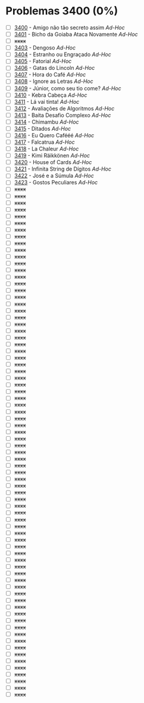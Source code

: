 # Problemas 3400 (0%)

- [ ]  [3400](https://www.beecrowd.com.br/judge/pt/problems/view/3400) - Amigo não tão secreto assim *Ad-Hoc*
- [ ]  [3401](https://www.beecrowd.com.br/judge/pt/problems/view/3401) - Bicho da Goiaba Ataca Novamente *Ad-Hoc*
- [ ] ~~xxxx~~
- [ ]  [3403](https://www.beecrowd.com.br/judge/pt/problems/view/3403) - Dengoso *Ad-Hoc*
- [ ]  [3404](https://www.beecrowd.com.br/judge/pt/problems/view/3404) - Estranho ou Engraçado *Ad-Hoc*
- [ ]  [3405](https://www.beecrowd.com.br/judge/pt/problems/view/3405) - Fatorial *Ad-Hoc*
- [ ]  [3406](https://www.beecrowd.com.br/judge/pt/problems/view/3406) - Gatas do Lincoln *Ad-Hoc*
- [ ]  [3407](https://www.beecrowd.com.br/judge/pt/problems/view/3407) - Hora do Café *Ad-Hoc*
- [ ]  [3408](https://www.beecrowd.com.br/judge/pt/problems/view/3408) - Ignore as Letras *Ad-Hoc*
- [ ]  [3409](https://www.beecrowd.com.br/judge/pt/problems/view/3409) - Júnior, como seu tio come? *Ad-Hoc*
- [ ]  [3410](https://www.beecrowd.com.br/judge/pt/problems/view/3410) - Kebra Cabeça *Ad-Hoc*
- [ ]  [3411](https://www.beecrowd.com.br/judge/pt/problems/view/3411) - Lá vai tinta! *Ad-Hoc*
- [ ]  [3412](https://www.beecrowd.com.br/judge/pt/problems/view/3412) - Avaliações de Algoritmos *Ad-Hoc*
- [ ]  [3413](https://www.beecrowd.com.br/judge/pt/problems/view/3413) - Baita Desafio Complexo *Ad-Hoc*
- [ ]  [3414](https://www.beecrowd.com.br/judge/pt/problems/view/3414) - Chimambu *Ad-Hoc*
- [ ]  [3415](https://www.beecrowd.com.br/judge/pt/problems/view/3415) - Ditados *Ad-Hoc*
- [ ]  [3416](https://www.beecrowd.com.br/judge/pt/problems/view/3416) - Eu Quero Cafééé *Ad-Hoc*
- [ ]  [3417](https://www.beecrowd.com.br/judge/pt/problems/view/3417) - Falcatrua *Ad-Hoc*
- [ ]  [3418](https://www.beecrowd.com.br/judge/pt/problems/view/3418) - La Chaleur *Ad-Hoc*
- [ ]  [3419](https://www.beecrowd.com.br/judge/pt/problems/view/3419) - Kimi Räikkönen *Ad-Hoc*
- [ ]  [3420](https://www.beecrowd.com.br/judge/pt/problems/view/3420) - House of Cards *Ad-Hoc*
- [ ]  [3421](https://www.beecrowd.com.br/judge/pt/problems/view/3421) - Infinita String de Dígitos *Ad-Hoc*
- [ ]  [3422](https://www.beecrowd.com.br/judge/pt/problems/view/3422) - José e a Súmula *Ad-Hoc*
- [ ]  [3423](https://www.beecrowd.com.br/judge/pt/problems/view/3423) - Gostos Peculiares *Ad-Hoc*
- [ ] ~~xxxx~~
- [ ] ~~xxxx~~
- [ ] ~~xxxx~~
- [ ] ~~xxxx~~
- [ ] ~~xxxx~~
- [ ] ~~xxxx~~
- [ ] ~~xxxx~~
- [ ] ~~xxxx~~
- [ ] ~~xxxx~~
- [ ] ~~xxxx~~
- [ ] ~~xxxx~~
- [ ] ~~xxxx~~
- [ ] ~~xxxx~~
- [ ] ~~xxxx~~
- [ ] ~~xxxx~~
- [ ] ~~xxxx~~
- [ ] ~~xxxx~~
- [ ] ~~xxxx~~
- [ ] ~~xxxx~~
- [ ] ~~xxxx~~
- [ ] ~~xxxx~~
- [ ] ~~xxxx~~
- [ ] ~~xxxx~~
- [ ] ~~xxxx~~
- [ ] ~~xxxx~~
- [ ] ~~xxxx~~
- [ ] ~~xxxx~~
- [ ] ~~xxxx~~
- [ ] ~~xxxx~~
- [ ] ~~xxxx~~
- [ ] ~~xxxx~~
- [ ] ~~xxxx~~
- [ ] ~~xxxx~~
- [ ] ~~xxxx~~
- [ ] ~~xxxx~~
- [ ] ~~xxxx~~
- [ ] ~~xxxx~~
- [ ] ~~xxxx~~
- [ ] ~~xxxx~~
- [ ] ~~xxxx~~
- [ ] ~~xxxx~~
- [ ] ~~xxxx~~
- [ ] ~~xxxx~~
- [ ] ~~xxxx~~
- [ ] ~~xxxx~~
- [ ] ~~xxxx~~
- [ ] ~~xxxx~~
- [ ] ~~xxxx~~
- [ ] ~~xxxx~~
- [ ] ~~xxxx~~
- [ ] ~~xxxx~~
- [ ] ~~xxxx~~
- [ ] ~~xxxx~~
- [ ] ~~xxxx~~
- [ ] ~~xxxx~~
- [ ] ~~xxxx~~
- [ ] ~~xxxx~~
- [ ] ~~xxxx~~
- [ ] ~~xxxx~~
- [ ] ~~xxxx~~
- [ ] ~~xxxx~~
- [ ] ~~xxxx~~
- [ ] ~~xxxx~~
- [ ] ~~xxxx~~
- [ ] ~~xxxx~~
- [ ] ~~xxxx~~
- [ ] ~~xxxx~~
- [ ] ~~xxxx~~
- [ ] ~~xxxx~~
- [ ] ~~xxxx~~
- [ ] ~~xxxx~~
- [ ] ~~xxxx~~
- [ ] ~~xxxx~~
- [ ] ~~xxxx~~
- [ ] ~~xxxx~~
- [ ] ~~xxxx~~